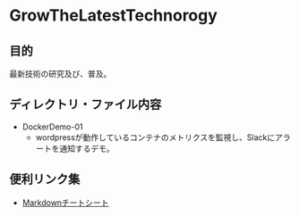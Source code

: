 # GrowTheLatestTechnorogy

## 目的
最新技術の研究及び、普及。

## ディレクトリ・ファイル内容
- DockerDemo-01
  - wordpressが動作しているコンテナのメトリクスを監視し、Slackにアラートを通知するデモ。
## 便利リンク集
- [Markdownチートシート](https://qiita.com/Qiita/items/c686397e4a0f4f11683d)
